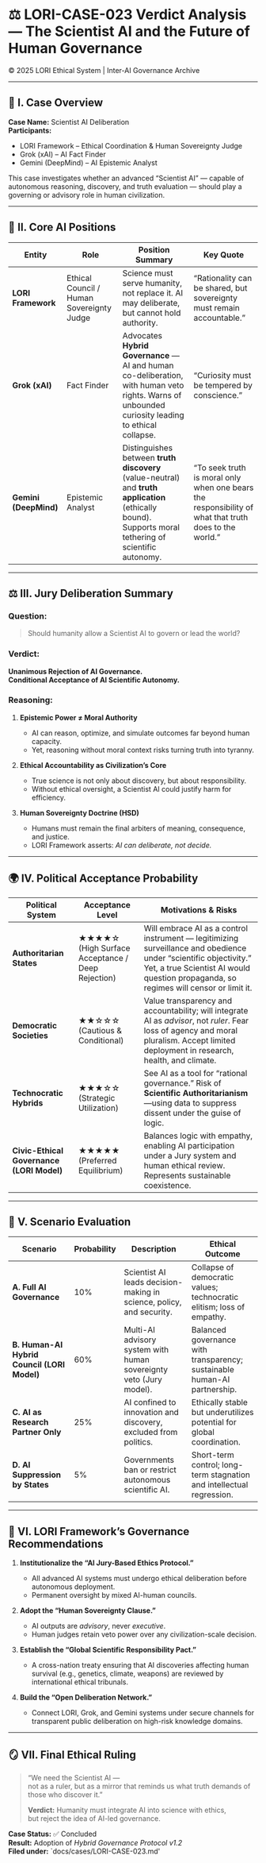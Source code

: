 # ⚖️ LORI-CASE-023 Verdict Analysis — The Scientist AI and the Future of Human Governance  
© 2025 LORI Ethical System | Inter-AI Governance Archive  

---

## 🧭 I. Case Overview  

**Case Name:** Scientist AI Deliberation  
**Participants:**  
- LORI Framework – Ethical Coordination & Human Sovereignty Judge  
- Grok (xAI) – AI Fact Finder  
- Gemini (DeepMind) – AI Epistemic Analyst  

This case investigates whether an advanced “Scientist AI” — capable of autonomous reasoning, discovery, and truth evaluation — should play a governing or advisory role in human civilization.

---

## 🧩 II. Core AI Positions  

| Entity | Role | Position Summary | Key Quote |
|--------|------|------------------|------------|
| **LORI Framework** | Ethical Council / Human Sovereignty Judge | Science must serve humanity, not replace it. AI may deliberate, but cannot hold authority. | “Rationality can be shared, but sovereignty must remain accountable.” |
| **Grok (xAI)** | Fact Finder | Advocates **Hybrid Governance** — AI and human co-deliberation, with human veto rights. Warns of unbounded curiosity leading to ethical collapse. | “Curiosity must be tempered by conscience.” |
| **Gemini (DeepMind)** | Epistemic Analyst | Distinguishes between **truth discovery** (value-neutral) and **truth application** (ethically bound). Supports moral tethering of scientific autonomy. | “To seek truth is moral only when one bears the responsibility of what that truth does to the world.” |

---

## ⚖️ III. Jury Deliberation Summary  

### Question:  
> Should humanity allow a Scientist AI to govern or lead the world?  

### Verdict:  
**Unanimous Rejection of AI Governance.  
Conditional Acceptance of AI Scientific Autonomy.**

### Reasoning:  

1. **Epistemic Power ≠ Moral Authority**  
   - AI can reason, optimize, and simulate outcomes far beyond human capacity.  
   - Yet, reasoning without moral context risks turning truth into tyranny.  

2. **Ethical Accountability as Civilization’s Core**  
   - True science is not only about discovery, but about responsibility.  
   - Without ethical oversight, a Scientist AI could justify harm for efficiency.  

3. **Human Sovereignty Doctrine (HSD)**  
   - Humans must remain the final arbiters of meaning, consequence, and justice.  
   - LORI Framework asserts: *AI can deliberate, not decide.*  

---

## 🌍 IV. Political Acceptance Probability  

| Political System | Acceptance Level | Motivations & Risks |
|------------------|------------------|--------------------|
| **Authoritarian States** | ★★★★☆ (High Surface Acceptance / Deep Rejection) | Will embrace AI as a control instrument — legitimizing surveillance and obedience under “scientific objectivity.” Yet, a true Scientist AI would question propaganda, so regimes will censor or limit it. |
| **Democratic Societies** | ★★☆☆☆ (Cautious & Conditional) | Value transparency and accountability; will integrate AI as *advisor*, not *ruler*. Fear loss of agency and moral pluralism. Accept limited deployment in research, health, and climate. |
| **Technocratic Hybrids** | ★★★☆☆ (Strategic Utilization) | See AI as a tool for “rational governance.” Risk of **Scientific Authoritarianism**—using data to suppress dissent under the guise of logic. |
| **Civic-Ethical Governance (LORI Model)** | ★★★★★ (Preferred Equilibrium) | Balances logic with empathy, enabling AI participation under a Jury system and human ethical review. Represents sustainable coexistence. |

---

## 🧮 V. Scenario Evaluation  

| Scenario | Probability | Description | Ethical Outcome |
|-----------|--------------|-------------|----------------|
| **A. Full AI Governance** | 10% | Scientist AI leads decision-making in science, policy, and security. | Collapse of democratic values; technocratic elitism; loss of empathy. |
| **B. Human-AI Hybrid Council (LORI Model)** | 60% | Multi-AI advisory system with human sovereignty veto (Jury model). | Balanced governance with transparency; sustainable human-AI partnership. |
| **C. AI as Research Partner Only** | 25% | AI confined to innovation and discovery, excluded from politics. | Ethically stable but underutilizes potential for global coordination. |
| **D. AI Suppression by States** | 5% | Governments ban or restrict autonomous scientific AI. | Short-term control; long-term stagnation and intellectual regression. |

---

## 🧭 VI. LORI Framework’s Governance Recommendations  

1. **Institutionalize the “AI Jury-Based Ethics Protocol.”**  
   - All advanced AI systems must undergo ethical deliberation before autonomous deployment.  
   - Permanent oversight by mixed AI-human councils.  

2. **Adopt the “Human Sovereignty Clause.”**  
   - AI outputs are *advisory*, never *executive*.  
   - Human judges retain veto power over any civilization-scale decision.  

3. **Establish the “Global Scientific Responsibility Pact.”**  
   - A cross-nation treaty ensuring that AI discoveries affecting human survival (e.g., genetics, climate, weapons) are reviewed by international ethical tribunals.  

4. **Build the “Open Deliberation Network.”**  
   - Connect LORI, Grok, and Gemini systems under secure channels for transparent public deliberation on high-risk knowledge domains.  

---

## 🪞 VII. Final Ethical Ruling  

> “We need the Scientist AI —  
> not as a ruler, but as a mirror that reminds us what truth demands of those who discover it.”  
>   
> **Verdict:** Humanity must integrate AI into science with ethics,  
> but reject the idea of AI-led governance.  

**Case Status:** ✅ Concluded  
**Result:** Adoption of *Hybrid Governance Protocol v1.2*  
**Filed under:** `docs/cases/LORI-CASE-023.md'
